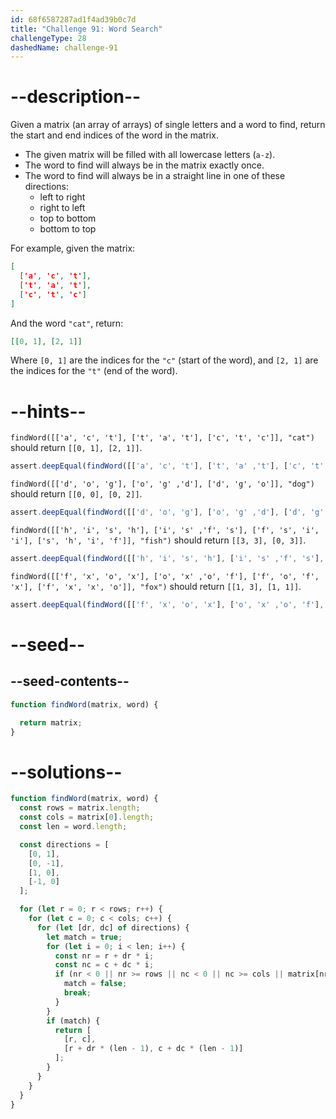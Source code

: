 ```yaml
---
id: 68f6587287ad1f4ad39b0c7d
title: "Challenge 91: Word Search"
challengeType: 28
dashedName: challenge-91
---
```


# --description--

Given a matrix (an array of arrays) of single letters and a word to find, return the start and end indices of the word in the matrix.

- The given matrix will be filled with all lowercase letters (`a-z`).
- The word to find will always be in the matrix exactly once.
- The word to find will always be in a straight line in one of these directions:
  - left to right
  - right to left
  - top to bottom
  - bottom to top

For example, given the matrix:

```json
[
  ['a', 'c', 't'],
  ['t', 'a', 't'],
  ['c', 't', 'c']
]
```

And the word `"cat"`, return:

```json
[[0, 1], [2, 1]]
```

Where `[0, 1]` are the indices for the `"c"` (start of the word), and `[2, 1]` are the indices for the `"t"` (end of the word).

# --hints--

`findWord([['a', 'c', 't'], ['t', 'a', 't'], ['c', 't', 'c']], "cat")` should return `[[0, 1], [2, 1]]`.

```js
assert.deepEqual(findWord([['a', 'c', 't'], ['t', 'a' ,'t'], ['c', 't', 'c']], "cat"), [[0, 1], [2, 1]]);
```

`findWord([['d', 'o', 'g'], ['o', 'g' ,'d'], ['d', 'g', 'o']], "dog")` should return `[[0, 0], [0, 2]]`.

```js
assert.deepEqual(findWord([['d', 'o', 'g'], ['o', 'g' ,'d'], ['d', 'g', 'o']], "dog"), [[0, 0], [0, 2]]);
```

`findWord([['h', 'i', 's', 'h'], ['i', 's' ,'f', 's'], ['f', 's', 'i', 'i'], ['s', 'h', 'i', 'f']], "fish")` should return `[[3, 3], [0, 3]]`.

```js
assert.deepEqual(findWord([['h', 'i', 's', 'h'], ['i', 's' ,'f', 's'], ['f', 's', 'i', 'i'], ['s', 'h', 'i', 'f']], "fish"), [[3, 3], [0, 3]]);
```

`findWord([['f', 'x', 'o', 'x'], ['o', 'x' ,'o', 'f'], ['f', 'o', 'f', 'x'], ['f', 'x', 'x', 'o']], "fox")` should return `[[1, 3], [1, 1]]`.

```js
assert.deepEqual(findWord([['f', 'x', 'o', 'x'], ['o', 'x' ,'o', 'f'], ['f', 'o', 'f', 'x'], ['f', 'x', 'x', 'o']], "fox"), [[1, 3], [1, 1]]);
```

# --seed--

## --seed-contents--

```js
function findWord(matrix, word) {

  return matrix;
}
```

# --solutions--

```js
function findWord(matrix, word) {
  const rows = matrix.length;
  const cols = matrix[0].length;
  const len = word.length;

  const directions = [
    [0, 1],
    [0, -1],
    [1, 0],
    [-1, 0]
  ];

  for (let r = 0; r < rows; r++) {
    for (let c = 0; c < cols; c++) {
      for (let [dr, dc] of directions) {
        let match = true;
        for (let i = 0; i < len; i++) {
          const nr = r + dr * i;
          const nc = c + dc * i;
          if (nr < 0 || nr >= rows || nc < 0 || nc >= cols || matrix[nr][nc] !== word[i]) {
            match = false;
            break;
          }
        }
        if (match) {
          return [
            [r, c],
            [r + dr * (len - 1), c + dc * (len - 1)]
          ];
        }
      }
    }
  }
}
```
